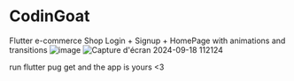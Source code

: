 # CodinGoat
Flutter e-commerce Shop Login + Signup + HomePage with animations and transitions
![image](https://github.com/user-attachments/assets/f1d950c9-d47f-4b81-b153-4c64ccb82b41)
![Capture d'écran 2024-09-18 112124](https://github.com/user-attachments/assets/bb73421e-9c65-4c0b-b367-2788cc745b99)

run flutter pug get and the app is yours <3 
